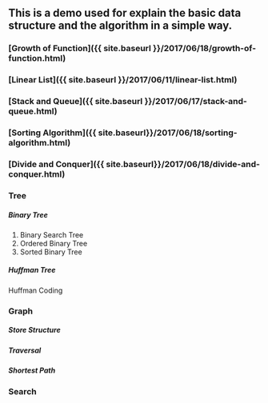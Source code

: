 ## This is a demo used for explain the basic data structure and the algorithm in a simple way.

### [Growth of Function]({{ site.baseurl }}/2017/06/18/growth-of-function.html)

### [Linear List]({{ site.baseurl }}/2017/06/11/linear-list.html)

### [Stack and Queue]({{ site.baseurl }}/2017/06/17/stack-and-queue.html)

### [Sorting Algorithm]({{ site.baseurl}}/2017/06/18/sorting-algorithm.html)

### [Divide and Conquer]({{ site.baseurl}}/2017/06/18/divide-and-conquer.html)

### Tree

##### Binary Tree
1. Binary Search Tree
2. Ordered Binary Tree
3. Sorted Binary Tree

##### Huffman Tree

Huffman Coding

### Graph

##### Store Structure

##### Traversal

##### Shortest Path

### Search
